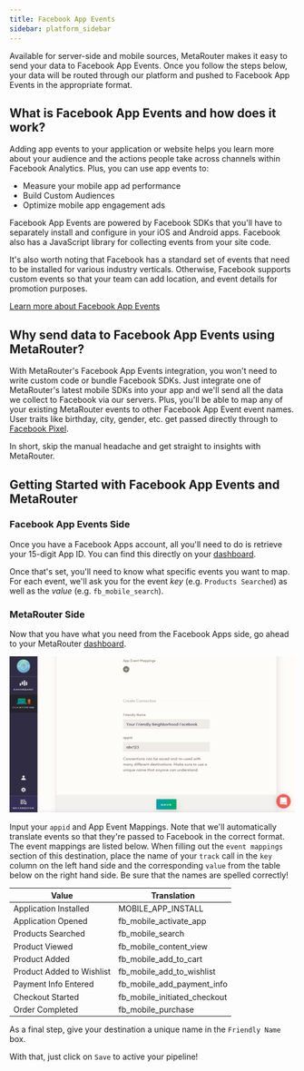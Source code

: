 ```yaml
---
title: Facebook App Events
sidebar: platform_sidebar
---
```


Available for server-side and mobile sources, MetaRouter makes it easy to send your data to Facebook App Events. Once you follow the steps below, your data will be routed through our platform and pushed to Facebook App Events in the appropriate format.

## What is Facebook App Events and how does it work?

Adding app events to your application or website helps you learn more about your audience and the actions people take across channels within Facebook Analytics. Plus, you can use app events to:

- Measure your mobile app ad performance
- Build Custom Audiences
- Optimize mobile app engagement ads

Facebook App Events are powered by Facebook SDKs that you'll have to separately install and configure in your iOS and Android apps. Facebook also has a JavaScript library for collecting events from your site code.

It's also worth noting that Facebook has a standard set of events that need to be installed for various industry verticals. Otherwise, Facebook supports custom events so that your team can add location, and event details for promotion purposes.

[Learn more about Facebook App Events](https://developers.facebook.com/docs/app-events)

## Why send data to Facebook App Events using MetaRouter?

With MetaRouter's Facebook App Events integration, you won't need to write custom code or bundle Facebook SDKs. Just integrate one of MetaRouter's latest mobile SDKs into your app and we'll send all the data we collect to Facebook via our servers. Plus, you'll be able to map any of your existing MetaRouter events to other Facebook App Event event names. User traits like birthday, city, gender, etc. get passed directly through to [Facebook Pixel](facebook-pixel.md).

In short, skip the manual headache and get straight to insights with MetaRouter.

## Getting Started with Facebook App Events and MetaRouter

### Facebook App Events Side

Once you have a Facebook Apps account, all you'll need to do is retrieve your 15-digit App ID. You can find this directly on your [dashboard](https://developers.facebook.com/apps/).

Once that's set, you'll need to know what specific events you want to map. For each event, we'll ask you for the event *key* (e.g. `Products Searched`) as well as the *value* (e.g. `fb_mobile_search`).

### MetaRouter Side

Now that you have what you need from the Facebook Apps side, go ahead to your MetaRouter [dashboard](https://app.metarouter.io/login).

![facebook-apps1](../../../images/facebook-apps1v2.PNG)

Input your `appid` and App Event Mappings. Note that we'll automatically translate events so that they're passed to Facebook in the correct format. The event mappings are listed below. When filling out the `event mappings` section of this destination, place the name of your `track` call in the `key` column on the left hand side and the corresponding `value` from the table below on the right hand side. Be sure that the names are spelled correctly!

| Value | Translation |
|-------|-------------|
| Application Installed | MOBILE_APP_INSTALL |
| Application Opened | fb_mobile_activate_app |
| Products Searched | fb_mobile_search |
| Product Viewed | fb_mobile_content_view |
| Product Added | fb_mobile_add_to_cart |
| Product Added to Wishlist | fb_mobile_add_to_wishlist |
| Payment Info Entered | fb_mobile_add_payment_info |
| Checkout Started | fb_mobile_initiated_checkout |
| Order Completed | fb_mobile_purchase |



As a final step, give your destination a unique name in the `Friendly Name` box.

With that, just click on `Save` to active your pipeline!
